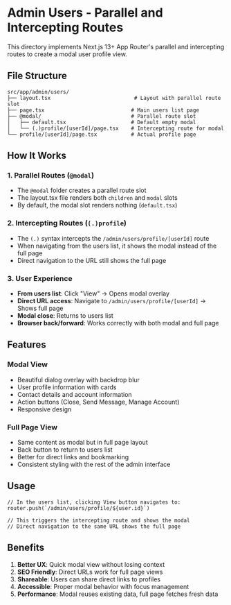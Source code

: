# Admin Users - Parallel and Intercepting Routes

This directory implements Next.js 13+ App Router's parallel and intercepting routes to create a modal user profile view.

## File Structure

```
src/app/admin/users/
├── layout.tsx                           # Layout with parallel route slot
├── page.tsx                            # Main users list page
├── @modal/                             # Parallel route slot
│   ├── default.tsx                     # Default empty modal
│   └── (.)profile/[userId]/page.tsx    # Intercepting route for modal
└── profile/[userId]/page.tsx           # Actual profile page
```

## How It Works

### 1. Parallel Routes (`@modal`)
- The `@modal` folder creates a parallel route slot
- The layout.tsx file renders both `children` and `modal` slots
- By default, the modal slot renders nothing (`default.tsx`)

### 2. Intercepting Routes (`(.)profile`)
- The `(.)` syntax intercepts the `/admin/users/profile/[userId]` route
- When navigating from the users list, it shows the modal instead of the full page
- Direct navigation to the URL still shows the full page

### 3. User Experience
- **From users list**: Click "View" → Opens modal overlay
- **Direct URL access**: Navigate to `/admin/users/profile/[userId]` → Shows full page
- **Modal close**: Returns to users list
- **Browser back/forward**: Works correctly with both modal and full page

## Features

### Modal View
- Beautiful dialog overlay with backdrop blur
- User profile information with cards
- Contact details and account information
- Action buttons (Close, Send Message, Manage Account)
- Responsive design

### Full Page View
- Same content as modal but in full page layout
- Back button to return to users list
- Better for direct links and bookmarking
- Consistent styling with the rest of the admin interface

## Usage

```tsx
// In the users list, clicking View button navigates to:
router.push(`/admin/users/profile/${user.id}`)

// This triggers the intercepting route and shows the modal
// Direct navigation to the same URL shows the full page
```

## Benefits

1. **Better UX**: Quick modal view without losing context
2. **SEO Friendly**: Direct URLs work for full page views
3. **Shareable**: Users can share direct links to profiles
4. **Accessible**: Proper modal behavior with focus management
5. **Performance**: Modal reuses existing data, full page fetches fresh data